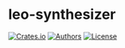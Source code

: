 # leo-synthesizer

[![Crates.io](https://img.shields.io/crates/v/leo-synthesizer.svg?color=neon)](https://crates.io/crates/leo-synthesizer)
[![Authors](https://img.shields.io/badge/authors-Aleo-orange.svg)](../AUTHORS)
[![License](https://img.shields.io/badge/License-GPLv3-blue.svg)](./LICENSE.md)

